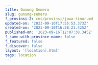 ```yaml
---
title: Gunung Semeru
slug: gunung-semeru
f_provinsi-2: cms/provinsi/jawa-timur.md
updated-on: '2023-09-10T17:55:53.373Z'
created-on: '2023-09-10T16:28:21.425Z'
published-on: '2023-09-16T12:07:38.345Z'
f_same-with-province-name: false
f_featured: false
f_discover: false
layout: '[location].html'
tags: location
---
```




